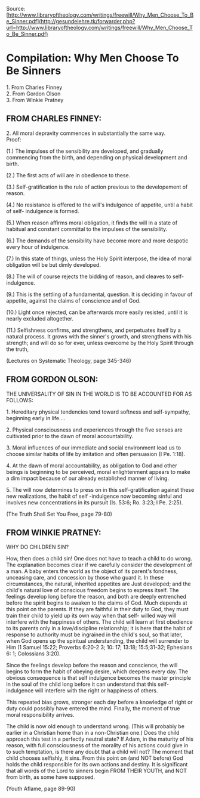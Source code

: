 <!--t Compilation: Why Men Choose To Be Sinners t-->
<!--d Source http www.libraryoftheology.com writings freewill Why Men Choose To Be Sinner.pdf Compilation Why Men Choose To Be Sinners 1. From Charles d-->

Source: [http://www.libraryoftheology.com/writings/freewill/Why_Men_Choose_To_Be_Sinner.pdf](http://gesundelehre.tk/forwarder.php?url=http://www.libraryoftheology.com/writings/freewill/Why_Men_Choose_To_Be_Sinner.pdf)


# Compilation: Why Men Choose To Be Sinners

1\. From Charles Finney  
2\. From Gordon Olson  
3\. From Winkie Pratney

## FROM CHARLES FINNEY:

2\. All moral depravity commences in substantially the same way.  
Proof:

(1.) The impulses of the sensibility are developed, and gradually commencing from the birth, and depending on physical development and birth.

(2.) The first acts of will are in obedience to these.

(3.) Self-gratification is the rule of action previous to the developement of reason.

(4.) No resistance is offered to the will's indulgence of appetite, until a habit of self- indulgence is formed.

(5.) When reason affirms moral obligation, it finds the will in a state of habitual and constant committal to the impulses of the sensibility.

(6.) The demands of the sensibility have become more and more despotic every hour of indulgence.

(7.) In this state of things, unless the Holy Spirit interpose, the idea of moral obligation will be but dimly developed.

(8.) The will of course rejects the bidding of reason, and cleaves to self-indulgence.

(9.) This is the settling of a fundamental, question. It is deciding in favour of appetite, against the claims of conscience and of God.

(10.) Light once rejected, can be afterwards more easily resisted, until it is nearly excluded altogether.

(11.) Selfishness confirms, and strengthens, and perpetuates itself by a natural process. It grows with the sinner's growth, and strengthens with his strength; and will do so for ever, unless overcome by the Holy Spirit through the truth,

(Lectures on Systematic Theology, page 345-346)


## FROM GORDON OLSON:

THE UNIVERSALITY OF SIN IN THE WORLD IS TO BE ACCOUNTED FOR AS  FOLLOWS:

1\. Hereditary physical tendencies tend toward softness and self-sympathy, beginning early in life....

2\. Physical consciousness and experiences through the five senses are cultivated prior to the dawn of moral accountability.

3\. Moral influences of our immediate and social environment lead us to choose similar habits of life by imitation and often persuasion (I Pe. 1:18).

4\. At the dawn of moral accountability, as obligation to God and other beings is beginning to be perceived, moral enlightenment appears to make a dim impact because of our already established manner of living.

5\. The will now determines to press on in this self-gratification against these new realizations, the habit of self -indulgence now becoming sinful and involves new concentrations in its pursuit (Is. 53:6; Ro. 3:23; I Pe. 2:25).

(The Truth Shall Set You Free, page 79-80)


## FROM WINKIE PRATNEY:

WHY DO CHILDREN SIN?

How, then does a child sin! One does not have to teach a child to do wrong. The explanation becomes clear if we carefully consider the development of a man. A baby enters the world as the object of its parent's fondness, unceasing care, and concession by those who guard it. In these circumstances, the natural, inherited appetites are Just developed; and the child's natural love of conscious freedom begins to express itself. The feelings develop long before the reason, and both are deeply entrenched before the spirit begins to awaken to the claims of God. Much depends at this point on the parents. If they are faithful in their duty to God, they must train their child to yield up its own way when that self- willed way will interfere with the happiness of others. The child will learn at first obedience to its parents only in a love/discipline relationship; it is here that the habit of response to authority must be ingrained in the child's soul, so that later, when God opens up the spiritual understanding, the child will surrender to Him (1 Samuel 15:22; Proverbs 6:20-2 3; 10: 17; 13:18; 15:5;31-32; Ephesians 6: 1; Colossians 3:20).

Since the feelings develop before the reason and conscience, the will begins to form the habit of obeying desire, which deepens every day. The obvious consequence is that self indulgence becomes the master principle in the soul of the child long before it can understand that this self-indulgence will interfere with the right or happiness of others.

This repeated bias grows, stronger each day before a knowledge of right or duty could possibly have entered the mind. Finally, the moment of true moral responsibility arrives.

The child is now old enough to understand wrong. (This will probably be earlier in a Christian home than in a non-Christian one.) Does the child approach this test in a perfectly neutral state? If Adam, in the maturity of his reason, with full consciousness of the morality of his actions could give in to such temptation, is there any doubt that a child will not? The moment that child chooses selfishly, it sins. From this point on (and NOT before) God holds the child responsible for its own actions and destiny. It is significant that all words of the Lord to sinners begin FROM THEIR YOUTH, and NOT from birth, as some have supposed.

(Youth Aflame, page 89-90)